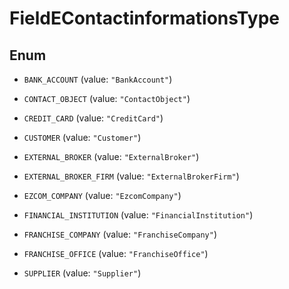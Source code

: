 

# FieldEContactinformationsType

## Enum


* `BANK_ACCOUNT` (value: `"BankAccount"`)

* `CONTACT_OBJECT` (value: `"ContactObject"`)

* `CREDIT_CARD` (value: `"CreditCard"`)

* `CUSTOMER` (value: `"Customer"`)

* `EXTERNAL_BROKER` (value: `"ExternalBroker"`)

* `EXTERNAL_BROKER_FIRM` (value: `"ExternalBrokerFirm"`)

* `EZCOM_COMPANY` (value: `"EzcomCompany"`)

* `FINANCIAL_INSTITUTION` (value: `"FinancialInstitution"`)

* `FRANCHISE_COMPANY` (value: `"FranchiseCompany"`)

* `FRANCHISE_OFFICE` (value: `"FranchiseOffice"`)

* `SUPPLIER` (value: `"Supplier"`)




